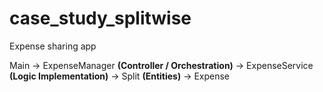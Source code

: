 # case_study_splitwise
Expense sharing app

Main -> ExpenseManager **(Controller / Orchestration)** -> ExpenseService **(Logic Implementation)** -> Split **(Entities)** -> Expense
